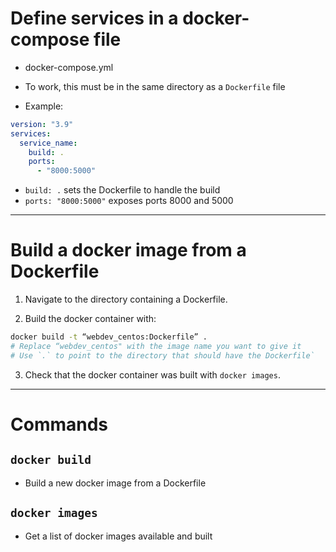 Define services in a docker-compose file
========================================
-   docker-compose.yml
-   To work, this must be in the same directory as a `Dockerfile` file

-   Example:
```yaml
version: "3.9"
services:
  service_name:
    build: .
    ports:
      - "8000:5000"
```
-   `build: .` sets the Dockerfile to handle the build
-   `ports: "8000:5000"` exposes ports 8000 and 5000


----------------------------------------------------------------------------------------------------
Build a docker image from a Dockerfile
======================================
1. Navigate to the directory containing a Dockerfile.

2. Build the docker container with:
```bash
docker build -t “webdev_centos:Dockerfile” .
# Replace “webdev_centos" with the image name you want to give it
# Use `.` to point to the directory that should have the Dockerfile`
```

3. Check that the docker container was built with `docker images`.


----------------------------------------------------------------------------------------------------
Commands
========
## `docker build`
-   Build a new docker image from a Dockerfile

## `docker images`
-   Get a list of docker images available and built
